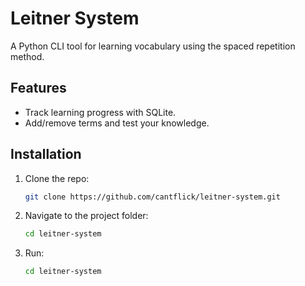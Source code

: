 # Leitner System  

A Python CLI tool for learning vocabulary using the spaced repetition method.  

## Features  
- Track learning progress with SQLite.  
- Add/remove terms and test your knowledge.  

## Installation  
1. Clone the repo:  
   ```bash  
   git clone https://github.com/cantflick/leitner-system.git  
2. Navigate to the project folder:
   ```bash
   cd leitner-system
3. Run:
   ```bash
   cd leitner-system 
